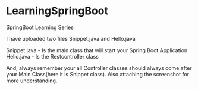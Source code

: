 # LearningSpringBoot
SpringBoot Learning Series

 I have uploaded two files Snippet.java and Hello.java
 
 Snippet.java - Is the main class that will start your Spring Boot Application
 Hello.java - Is the Restcontroller class
 
 And, always remember your all Controller classes should always come after your Main Class(here it is Snippet class).
 Also attaching the screenshot for more understanding.
